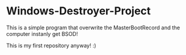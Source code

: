 # Windows-Destroyer-Project

This is a simple program that overwrite the MasterBootRecord and the computer instanly get BSOD!

This is my first repository anyway! :)
